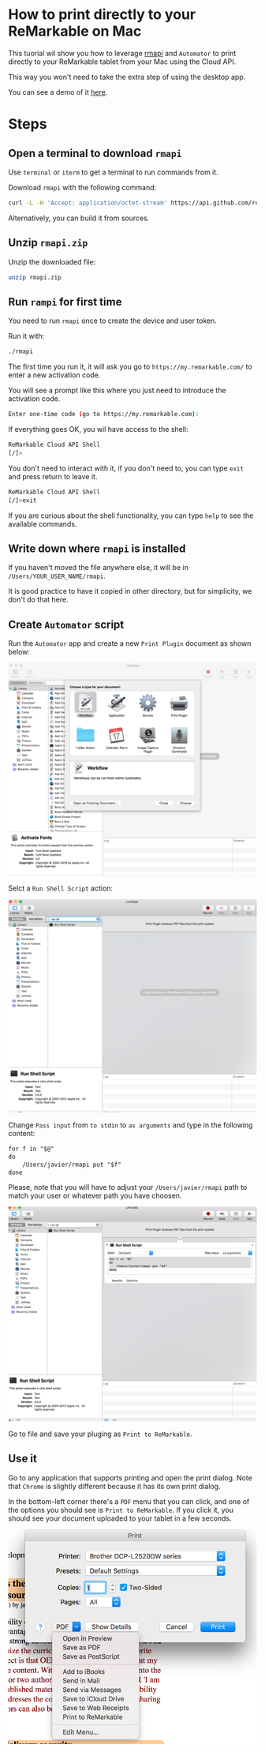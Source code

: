 # How to print directly to your ReMarkable on Mac

This tuorial wil show you how to leverage [rmapi](https://github.com/juruen/rmapi) and `Automator` to print
directly to your ReMarkable tablet from your Mac using the Cloud API.

 This way you won't need to take the extra step of using the desktop app.

You can see a demo of it [here](https://youtu.be/gOGTYI15VxY).

# Steps

## Open a terminal to download `rmapi`

Use `terminal` or `iterm` to get a terminal to run commands from it.

Download `rmapi` with the following command:

```bash
curl -L -H 'Accept: application/octet-stream' https://api.github.com/repos/juruen/rmapi/releases/assets/6319862 -o rmapi.zip 
```

Alternatively, you can build it from sources.

## Unzip `rmapi.zip`

Unzip the downloaded file:

```bash
unzip rmapi.zip
```

## Run `rampi` for first time

You need to run `rmapi` once to create the device and user token.

Run it with:

```bash
./rmapi
```

The first time you run it, it will ask you go to `https://my.remarkable.com/` to enter a new activation code.

You will see a prompt like this where you just need to introduce the activation code.

```bash
Enter one-time code (go to https://my.remarkable.com):
```

If everything goes OK, you wil have access to the shell:

```bash
ReMarkable Cloud API Shell
[/]>
```

You don't need to interact with it, if you don't need to, you can type `exit` and press return to leave it.

```bash
ReMarkable Cloud API Shell
[/]>exit
```

If you are curious about the shell functionality, you can type `help` to see the available commands.

## Write down where `rmapi` is installed

If you haven't moved the file anywhere else, it will be in `/Users/YOUR_USER_NAME/rmapi`.

It is good practice to have it copied in other directory, but for simplicity, we don't do that here.


## Create `Automator` script

Run the `Automator` app and create a   new `Print Plugin` document as shown below:

![Automator I](create-print-plugin.png)

Selct a `Run Shell Script` action:

![Automator II](run-shell-script-1.png)

Change `Pass input` from `to stdin` to `as arguments` and type in the following content:

```
for f in "$@"
do
	/Users/javier/rmapi put "$f" 
done
```

Please, note that you will have to adjust your `/Users/javier/rmapi` path to match your user or whatever path you have choosen.


![Automator III](run-shell-script-2.png)

Go to file and save your pluging as `Print to ReMarkable`.

## Use it

Go to any application that supports printing and open the print dialog. Note that `Chrome` is slightly different because it has its own print dialog.

In the bottom-left corner there's a `PDF` menu that you can click, and one of the options you should see is `Print to ReMarkable`. If you click it, you should see your document uploaded to your tablet in  a few seconds.

![Print Dialog](print-dialog.png)
